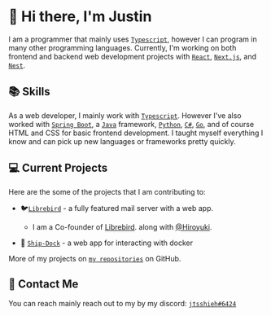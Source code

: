 # 👋 Hi there, I'm Justin

I am a programmer that mainly uses [`Typescript`](https://www.typescriptlang.org/), however I can program in many other programming languages. Currently, I'm working on both frontend and backend web development projects with [`React`](https://reactjs.org/), [`Next.js`](https://nextjs.org/), and [`Nest`](https://nestjs.com/).

## 📚 Skills

As a web developer, I mainly work with [`Typescript`](https://www.typescriptlang.org/). However I've also worked with [`Spring Boot`](https://spring.io/projects/spring-boot), a [`Java`](https://www.java.com/en/) framework, [`Python`](https://www.python.org/), [`C#`](https://docs.microsoft.com/en-us/dotnet/csharp/), [`Go`](https://golang.org/), and of course HTML and CSS for basic frontend development. I taught myself everything I know and can pick up new languages or frameworks pretty quickly. 

## 💻 Current Projects

Here are the some of the projects that I am contributing to:

* 🐦[`Librebird`](https://gitlab.com/rubellite/librebird) - a fully featured mail server with a web app.
  * I am a Co-founder of [Librebird](https://librebird.xyz). along with [@Hiroyuki](https://github.com/WeebHiroyuki).

* 🚢 [`Ship-Dock`](https://github.com/jtsshieh/ship-dock) - a web app for interacting with docker

More of my projects on [`my repositories`](https://github.com/jtsshieh?tab=repositories) on GitHub.  

## 📖 Contact Me

You can reach mainly reach out to my by my discord: [`jtsshieh#6424`](https://discord.com/users/236279900728721409)
